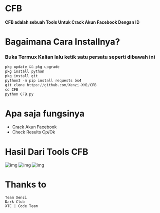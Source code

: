 # CFB

#### CFB adalah sebuah Tools Untuk Crack Akun Facebook Dengan ID

# Bagaimana Cara Installnya?
### Buka Termux Kalian lalu ketik satu persatu seperti dibawah ini
```python
pkg update && pkg upgrade
pkg install python
pkg install git
python3 -m pip install requests bs4
git clone https://github.com/Xenzi-XN1/CFB
cd CFB
python CFB.py
```

# Apa saja fungsinya
+ Crack Akun Facebook
+ Check Results Cp/Ok

# Hasil Dari Tools CFB
![img]()
![img]()
![img]()

# Thanks to
```
Team Xenzi
Dark Club
XTC | Code Team
```
